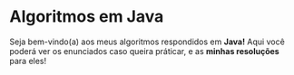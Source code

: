 # Algoritmos em Java
Seja bem-vindo(a) aos meus algoritmos respondidos em **Java!** Aqui você poderá ver os enunciados caso queira práticar, e as **minhas resoluções** para eles!
